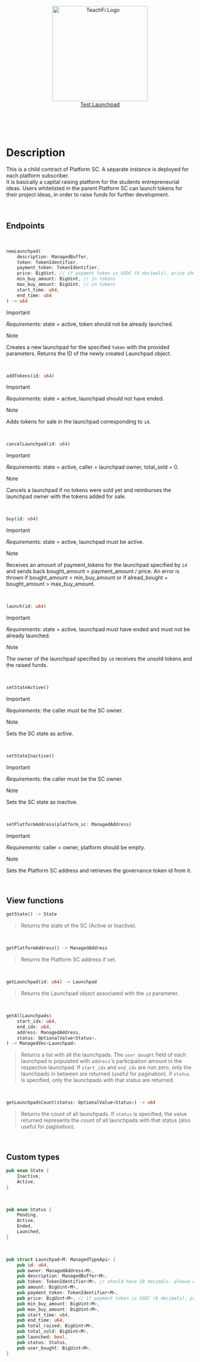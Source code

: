 <p align="center">
  <a href="https://teachfi.network/" target="blank"><img src="https://teachfi.network/teachfi-logo.svg" width="256" alt="TeachFi Logo" /><br/>Test Launchpad</a>
</p>
<br/>
<br/>
<br/>

# Description

This is a child contract of Platform SC. A separate instance is deployed for each platform subscriber.\
It is basically a capital raising platform for the students entrepreneurial ideas. Users whitelisted in the parent Platform SC can launch tokens for their project ideas, in order to raise funds for further development.
<br/>
<br/>
<br/>
## Endpoints

<br/>

```rust
newLaunchpad(
    description: ManagedBuffer,
    token: TokenIdentifier,
    payment_token: TokenIdentifier,
    price: BigUint, // if payment token is USDC (6 decimals), price should be x_000_000
    min_buy_amount: BigUint, // in tokens
    max_buy_amount: BigUint, // in tokens
    start_time: u64,
    end_time: u64
) -> u64
```
>[!IMPORTANT]
>*Requirements:* state = active, token should not be already launched.

>[!NOTE]
>Creates a new launchpad for the specified `token` with the provided parameters. Returns the ID of the newly created Launchpad object.
<br/>

```rust
addTokens(id: u64)
```
>[!IMPORTANT]
>*Requirements:* state = active, launchpad should not have ended.

>[!NOTE]
>Adds tokens for sale in the launchpad corresponding to `id`.
<br/>

```rust
cancelLaunchpad(id: u64)
```
>[!IMPORTANT]
>*Requirements:* state = active, caller = launchpad owner, total_sold = 0.

>[!NOTE]
>Cancels a launchpad if no tokens were sold yet and reimburses the launchpad owner with the tokens added for sale.
<br/>

```rust
buy(id: u64)
```
>[!IMPORTANT]
>*Requirements:* state = active, launchpad must be active.

>[!NOTE]
>Receives an amount of payment_tokens for the launchpad specified by `id` and sends back bought_amount = payment_amount / price. 
>An error is thrown if bought_amount < min_buy_amount or if alread_bought + bought_amount > max_buy_amount.
<br/>

```rust
launch(id: u64)
```
>[!IMPORTANT]
>*Requirements:* state = active, launchpad must have ended and must not be already launched.

>[!NOTE]
>The owner of the launchpad specified by `id` receives the unsold tokens and the raised funds.
<br/>

```rust
setStateActive()
```
>[!IMPORTANT]
*Requirements:* the caller must be the SC owner.

>[!NOTE]
>Sets the SC state as active.
<br/>

```rust
setStateInactive()
```
>[!IMPORTANT]
*Requirements:* the caller must be the SC owner.

>[!NOTE]
>Sets the SC state as inactive.
<br/>

```rust
setPlatformAddress(platform_sc: ManagedAddress)
```
>[!IMPORTANT]
>*Requirements:* caller = owner, platform should be empty.

>[!NOTE]
>Sets the Platform SC address and retrieves the governance token id from it.

<br/>

## View functions

```rust
getState() -> State
```
>Returns the state of the SC (Active or Inactive).
<br/>

```rust
getPlatformAddress() -> ManagedAddress
```
>Returns the Platform SC address if set.
<br/>

```rust
getLaunchpad(id: u64) -> Launchpad
```
>Returns the Launchpad object associated with the `id` parameter.
<br/>

```rust
getAllLaunchpads(
    start_idx: u64,
    end_idx: u64,
    address: ManagedAddress,
    status: OptionalValue<Status>,
) -> ManagedVec<Launchpad>
```
>Returns a list with all the launchpads. The `user_bought` field of each launchpad is populated with `address`'s participation amount in the respective launchpad. 
>If `start_idx` and `end_idx` are non zero, only the launchpads in between are returned (useful for pagination). if `status` is specified, only the launchpads with that status are returned.
<br/>

```rust
getLaunchpadsCount(status: OptionalValue<Status>) -> u64
```
>Returns the count of all launchpads. If `status` is specified, the value returned represents the count of all launchpads with that status (also useful for pagination).

<br/>

## Custom types

```rust
pub enum State {
    Inactive,
    Active,
}
```

<br/>

```rust
pub enum Status {
    Pending,
    Active,
    Ended,
    Launched,
}
```

<br/>

```rust
pub struct Launchpad<M: ManagedTypeApi> {
    pub id: u64,
    pub owner: ManagedAddress<M>,
    pub description: ManagedBuffer<M>,
    pub token: TokenIdentifier<M>, // should have 18 decimals. please check in front end
    pub amount: BigUint<M>,
    pub payment_token: TokenIdentifier<M>,
    pub price: BigUint<M>, // if payment token is USDC (6 decimals), price should be x_000_000
    pub min_buy_amount: BigUint<M>,
    pub max_buy_amount: BigUint<M>,
    pub start_time: u64,
    pub end_time: u64,
    pub total_raised: BigUint<M>,
    pub total_sold: BigUint<M>,
    pub launched: bool,
    pub status: Status,
    pub user_bought: BigUint<M>,
}
```
